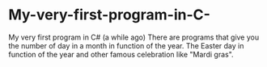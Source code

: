 # My-very-first-program-in-C-
My very first program in C# (a while ago)
There are programs that give you the number of day in a month in function of the year.
The Easter day in function of the year and other famous celebration like "Mardi gras".
